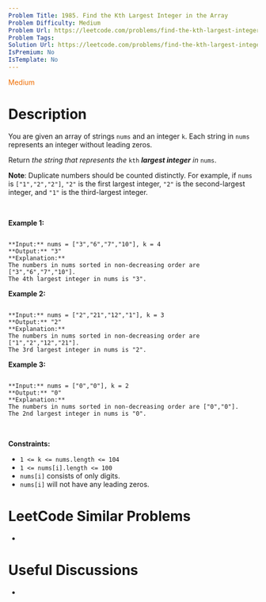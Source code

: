 ```yaml
---
Problem Title: 1985. Find the Kth Largest Integer in the Array
Problem Difficulty: Medium
Problem Url: https://leetcode.com/problems/find-the-kth-largest-integer-in-the-array/
Problem Tags: 
Solution Url: https://leetcode.com/problems/find-the-kth-largest-integer-in-the-array/solution/
IsPremium: No
IsTemplate: No
---
```


<span style="color: rgb(239, 108, 0);">Medium</span>

# Description

You are given an array of strings `nums` and an integer `k`. Each string in `nums` represents an integer without leading zeros.


Return *the string that represents the* `kth` ***largest integer** in* `nums`.


**Note**: Duplicate numbers should be counted distinctly. For example, if `nums` is `["1","2","2"]`, `"2"` is the first largest integer, `"2"` is the second-largest integer, and `"1"` is the third-largest integer.


 


**Example 1:**



```

**Input:** nums = ["3","6","7","10"], k = 4
**Output:** "3"
**Explanation:**
The numbers in nums sorted in non-decreasing order are ["3","6","7","10"].
The 4th largest integer in nums is "3".

```

**Example 2:**



```

**Input:** nums = ["2","21","12","1"], k = 3
**Output:** "2"
**Explanation:**
The numbers in nums sorted in non-decreasing order are ["1","2","12","21"].
The 3rd largest integer in nums is "2".

```

**Example 3:**



```

**Input:** nums = ["0","0"], k = 2
**Output:** "0"
**Explanation:**
The numbers in nums sorted in non-decreasing order are ["0","0"].
The 2nd largest integer in nums is "0".

```

 


**Constraints:**


* `1 <= k <= nums.length <= 104`
* `1 <= nums[i].length <= 100`
* `nums[i]` consists of only digits.
* `nums[i]` will not have any leading zeros.




# LeetCode Similar Problems

- []()

# Useful Discussions

- []()

